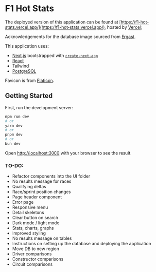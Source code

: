 # F1 Hot Stats

The deployed version of this application can be found at [https://f1-hot-stats.vercel.app/](https://f1-hot-stats.vercel.app/), hosted by [Vercel](https://vercel.com);

Acknowledgements for the database image sourced from [Ergast](http://ergast.com/mrd/db/).

This application uses:

* [Next.js](https://nextjs.org/) bootstrapped with [`create-next-app`](https://github.com/vercel/next.js/tree/canary/packages/create-next-app)
* [React](https://react.dev/)
* [Tailwind](https://tailwindcss.com/)
* [PostgreSQL](https://www.postgresql.org/)

Favicon is from [Flaticon](https://www.flaticon.com).

## Getting Started

First, run the development server:

```bash
npm run dev
# or
yarn dev
# or
pnpm dev
# or
bun dev
```

Open [http://localhost:3000](http://localhost:3000) with your browser to see the result.

### TO-DO:

* Refactor components into the UI folder
* No results message for races
* Qualifying deltas
* Race/sprint position changes
* Page header component
* Error page
* Responsive menu
* Detail skeletons
* Clear button on search
* Dark mode / light mode
* Stats, charts, graphs
* Improved styling
* No results message on tables
* Instructions on setting up the database and deploying the application
* Move DB to new region
* Driver comparisons
* Constructor comparisons
* Circuit comparisons